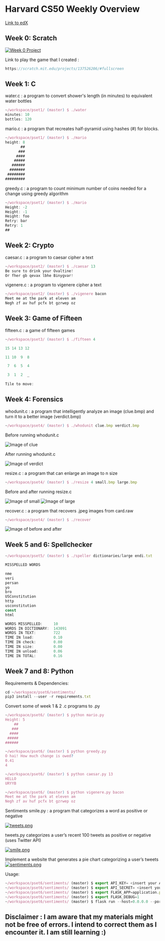 # Harvard CS50 Weekly Overview 

[Link to edX](https://www.edx.org/course/introduction-computer-science-harvardx-cs50x#!)

## Week 0: Scratch
[![Week 0 Project](https://s27.postimg.org/96ui8sik3/pset0.png)](https://scratch.mit.edu/projects/137526206/#fullscreen)

Link to play the game that I created : 
```javascript
https://scratch.mit.edu/projects/137526206/#fullscreen
```

## Week 1: C
water.c : a program to convert shower's length (in minutes) to equivalent water bottles
```javascript
~/workspace/pset1/ (master) $ ./water
minutes: 10
bottles: 120
```

mario.c : a program that recreates half-pyramid using hashes (#) for blocks.
```javascript
~/workspace/pset1/ (master) $ ./mario
height: 8
       ##
      ###
     ####
    #####
   ######
  #######
 ########
#########
```
greedy.c : a program to count minimum number of coins needed for a change using greedy algorithm
```javascript
~/workspace/pset1/ (master) $ ./mario
Height: -2
Height: -1
Height: foo
Retry: bar
Retry: 1
##
```

## Week 2: Crypto
caesar.c : a program to caesar cipher a text
```javascript
~/workspace/pset2/ (master) $ ./caesar 13
Be sure to drink your Ovaltine!
Or fher gb qevax lbhe Binygvar!
```

vigenere.c : a program to vigenere cipher a text
```javascript
~/workspace/pset2/ (master) $ ./vigenere bacon
Meet me at the park at eleven am
Negh zf av huf pcfx bt gzrwep oz
```

## Week 3: Game of Fifteen
fifteen.c : a game of fifteen games
```javascript
~/workspace/pset3/ (master) $ ./fifteen 4

15 14 13 12

11 10  9  8

 7  6  5  4

 3  1  2  _
 
Tile to move:
```

## Week 4: Forensics
whodunit.c : a program that intelligently analyze an image (clue.bmp) and turn it to a better image (verdict.bmp)
```javascript
~/workspace/pset4/ (master) $ ./whodunit clue.bmp verdict.bmp
```
Before running whodunit.c

![Image of clue](https://s30.postimg.org/gtxuk8y69/download.png)

After running whodunit.c

![Image of verdict](https://s30.postimg.org/p9eotmns1/download_1.png)

resize.c : a program that can enlarge an image to n size
```javascript
~/workspace/pset4/ (master) $ ./resize 4 small.bmp large.bmp
```

Before and after running resize.c

![Image of small](https://s24.postimg.org/u4la5vqyt/small.png)
![Image of large](https://s30.postimg.org/zevkxb49d/large.png)

recover.c : a program that recovers .jpeg images from card.raw
```javascript
~/workspace/pset4/ (master) $ ./recover
```
![Image of before and after](https://s29.postimg.org/whkiz0dlj/test.png)

## Week 5 and 6: Spellchecker
```javascript
~/workspace/pset5/ (master) $ ./speller dictionaries/large endi.txt

MISSPELLED WORDS

nme
veri
persan
yo
bro
USConstitution
http
usconstitution
const
html

WORDS MISSPELLED:     10
WORDS IN DICTIONARY:  143091
WORDS IN TEXT:        722
TIME IN load:         0.10
TIME IN check:        0.00
TIME IN size:         0.00
TIME IN unload:       0.06
TIME IN TOTAL:        0.16
```


## Week 7 and 8: Python
Requirements & Dependencies:
```javascript
cd ~/workspace/pset6/sentiments/
pip3 install --user -r requirements.txt
```

Convert some of week 1 & 2 .c programs to .py
```javascript
~/workspace/pset6/ (master) $ python mario.py
Height: 5
    ##
   ###
  ####
 #####
######
```

```javascript
~/workspace/pset6/ (master) $ python greedy.py
O hai! How much change is owed?
0.41
4
```

```javascript
~/workspace/pset6/ (master) $ python caesar.py 13
HELLO
URYYB
```

```javascript
~/workspace/pset6/ (master) $ python vigenere.py bacon
Meet me at the park at eleven am
Negh zf av huf pcfx bt gzrwep oz
```

Sentiments
smile.py : a program that categorizes a word as positive or negative

[![tweets.png](https://s28.postimg.org/s3rue6s0t/tweets.png)](https://postimg.org/image/ivzlxhkyh/)

tweets.py categorizes a user’s recent 100 tweets as positive or negative (uses Twitter API)

[![smile.png](https://s28.postimg.org/jzsjsjkod/smile.png)](https://postimg.org/image/907cgxu95/)

Implement a website that generates a pie chart categorizing a user’s tweets
[![sentiments.png](https://s23.postimg.org/ortjkn7vf/sentiments.png)](https://postimg.org/image/o2ar8a7br/)

Usage: 
```javascript
~/workspace/pset6/sentiments/ (master) $ export API_KEY= <insert your API_KEY from Twitter here>
~/workspace/pset6/sentiments/ (master) $ export API_SECRET= <insert your API_SECRET from Twitter here>
~/workspace/pset6/sentiments/ (master) $ export FLASK_APP=application.py
~/workspace/pset6/sentiments/ (master) $ export FLASK_DEBUG=1
~/workspace/pset6/sentiments/ (master) $ flask run --host=0.0.0.0 --port=8080
```

## Disclaimer : I am aware that my materials might not be free of errors. I intend to correct them as I encounter it. I am still learning :)


